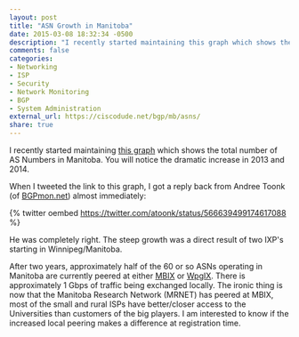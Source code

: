 ```yaml
---
layout: post
title: "ASN Growth in Manitoba"
date: 2015-03-08 18:32:34 -0500
description: "I recently started maintaining this graph which shows the total number of AS Numbers in Manitoba. You will notice the dramatic increase in 2013 and 2014. "
comments: false
categories: 
- Networking
- ISP
- Security
- Network Monitoring
- BGP
- System Administration
external_url: https://ciscodude.net/bgp/mb/asns/
share: true
---
```

I recently started maintaining [this graph](/bgp/mb/asns/) which shows the total number of AS Numbers in Manitoba. You will notice the dramatic increase in 2013 and 2014. 

When I tweeted the link to this graph, I got a reply back from Andree Toonk (of [BGPmon.net](http://www.bgpmon.net/)) almost immediately:

{% twitter oembed  https://twitter.com/atoonk/status/566639499174617088 %}

He was completely right. The steep growth was a direct result of two IXP's starting in Winnipeg/Manitoba. 

After two years, approximately half of the 60 or so ASNs operating in Manitoba are currently peered at either [MBIX](http://www.mbix.ca/) or [WpgIX](http://wpgix.net/). There is approximately 1 Gbps of traffic being exchanged locally. The ironic thing is now that the Manitoba Research Network (MRNET) has peered at MBIX, most of the small and rural ISPs have better/closer access to the Universities than customers of the big players. I am interested to know if the increased local peering makes a difference at registration time.


